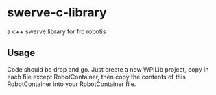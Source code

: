 # swerve-c-library
a c++ swerve library for frc robotis

## Usage
Code should be drop and go. Just create a new WPILib project, copy in each file except RobotContainer, then copy the contents of this RobotContainer into your RobotContainer file.
